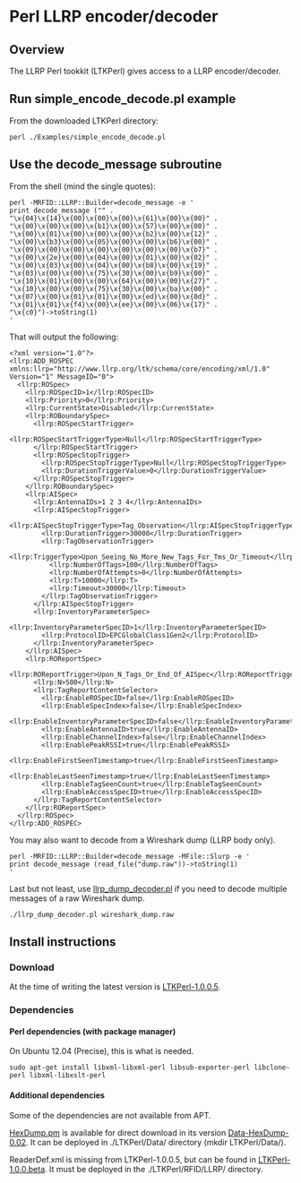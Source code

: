 # Perl LLRP encoder/decoder

## Overview
The LLRP Perl tookkit (LTKPerl) gives access to a LLRP encoder/decoder.

## Run simple_encode_decode.pl example
From the downloaded LTKPerl directory:

    perl ./Examples/simple_encode_decode.pl

## Use the decode_message subroutine
From the shell (mind the single quotes):

    perl -MRFID::LLRP::Builder=decode_message -e '
    print decode_message ("" .
    "\x{04}\x{14}\x{00}\x{00}\x{00}\x{61}\x{00}\x{00}" .
    "\x{00}\x{00}\x{00}\x{b1}\x{00}\x{57}\x{00}\x{00}" .
    "\x{00}\x{01}\x{00}\x{00}\x{00}\x{b2}\x{00}\x{12}" .
    "\x{00}\x{b3}\x{00}\x{05}\x{00}\x{00}\x{b6}\x{00}" .
    "\x{09}\x{00}\x{00}\x{00}\x{00}\x{00}\x{00}\x{b7}" .
    "\x{00}\x{2e}\x{00}\x{04}\x{00}\x{01}\x{00}\x{02}" .
    "\x{00}\x{03}\x{00}\x{04}\x{00}\x{b8}\x{00}\x{19}" .
    "\x{03}\x{00}\x{00}\x{75}\x{30}\x{00}\x{b9}\x{00}" .
    "\x{10}\x{01}\x{00}\x{00}\x{64}\x{00}\x{00}\x{27}" .
    "\x{10}\x{00}\x{00}\x{75}\x{30}\x{00}\x{ba}\x{00}" .
    "\x{07}\x{00}\x{01}\x{01}\x{00}\x{ed}\x{00}\x{0d}" .
    "\x{01}\x{01}\x{f4}\x{00}\x{ee}\x{00}\x{06}\x{17}" .
    "\x{c0}")->toString(1)
    '

That will output the following:

    <?xml version="1.0"?>
    <llrp:ADD_ROSPEC xmlns:llrp="http://www.llrp.org/ltk/schema/core/encoding/xml/1.0" Version="1" MessageID="0">
      <llrp:ROSpec>
        <llrp:ROSpecID>1</llrp:ROSpecID>
        <llrp:Priority>0</llrp:Priority>
        <llrp:CurrentState>Disabled</llrp:CurrentState>
        <llrp:ROBoundarySpec>
          <llrp:ROSpecStartTrigger>
            <llrp:ROSpecStartTriggerType>Null</llrp:ROSpecStartTriggerType>
          </llrp:ROSpecStartTrigger>
          <llrp:ROSpecStopTrigger>
            <llrp:ROSpecStopTriggerType>Null</llrp:ROSpecStopTriggerType>
            <llrp:DurationTriggerValue>0</llrp:DurationTriggerValue>
          </llrp:ROSpecStopTrigger>
        </llrp:ROBoundarySpec>
        <llrp:AISpec>
          <llrp:AntennaIDs>1 2 3 4</llrp:AntennaIDs>
          <llrp:AISpecStopTrigger>
            <llrp:AISpecStopTriggerType>Tag_Observation</llrp:AISpecStopTriggerType>
            <llrp:DurationTrigger>30000</llrp:DurationTrigger>
            <llrp:TagObservationTrigger>
              <llrp:TriggerType>Upon_Seeing_No_More_New_Tags_For_Tms_Or_Timeout</llrp:TriggerType>
              <llrp:NumberOfTags>100</llrp:NumberOfTags>
              <llrp:NumberOfAttempts>0</llrp:NumberOfAttempts>
              <llrp:T>10000</llrp:T>
              <llrp:Timeout>30000</llrp:Timeout>
            </llrp:TagObservationTrigger>
          </llrp:AISpecStopTrigger>
          <llrp:InventoryParameterSpec>
            <llrp:InventoryParameterSpecID>1</llrp:InventoryParameterSpecID>
            <llrp:ProtocolID>EPCGlobalClass1Gen2</llrp:ProtocolID>
          </llrp:InventoryParameterSpec>
        </llrp:AISpec>
        <llrp:ROReportSpec>
          <llrp:ROReportTrigger>Upon_N_Tags_Or_End_Of_AISpec</llrp:ROReportTrigger>
          <llrp:N>500</llrp:N>
          <llrp:TagReportContentSelector>
            <llrp:EnableROSpecID>false</llrp:EnableROSpecID>
            <llrp:EnableSpecIndex>false</llrp:EnableSpecIndex>
            <llrp:EnableInventoryParameterSpecID>false</llrp:EnableInventoryParameterSpecID>
            <llrp:EnableAntennaID>true</llrp:EnableAntennaID>
            <llrp:EnableChannelIndex>false</llrp:EnableChannelIndex>
            <llrp:EnablePeakRSSI>true</llrp:EnablePeakRSSI>
            <llrp:EnableFirstSeenTimestamp>true</llrp:EnableFirstSeenTimestamp>
            <llrp:EnableLastSeenTimestamp>true</llrp:EnableLastSeenTimestamp>
            <llrp:EnableTagSeenCount>true</llrp:EnableTagSeenCount>
            <llrp:EnableAccessSpecID>true</llrp:EnableAccessSpecID>
          </llrp:TagReportContentSelector>
        </llrp:ROReportSpec>
      </llrp:ROSpec>
    </llrp:ADD_ROSPEC>

You may also want to decode from a Wireshark dump (LLRP body only).

    perl -MRFID::LLRP::Builder=decode_message -MFile::Slurp -e '
    print decode_message (read_file("dump.raw"))->toString(1)
    '

Last but not least, use [llrp_dump_decoder.pl](https://raw.github.com/AndreMiras/km/master/attachments/llrp_dump_decoder.pl) if you need to decode multiple messages of a raw Wireshark dump.

    ./llrp_dump_decoder.pl wireshark_dump.raw


## Install instructions
### Download
At the time of writing the latest version is [LTKPerl-1.0.0.5](http://sourceforge.net/projects/llrp-toolkit/files/llrp-toolkit/ltkperl/1.0.0.5/).


### Dependencies

#### Perl dependencies (with package manager)
On Ubuntu 12.04 (Precise), this is what is needed.

    sudo apt-get install libxml-libxml-perl libsub-exporter-perl libclone-perl libxml-libxslt-perl

#### Additional dependencies
Some of the dependencies are not available from APT.

[HexDump.pm](http://search.cpan.org/dist/Data-HexDump/lib/Data/HexDump.pm) is available for direct download in its version [Data-HexDump-0.02](http://cpansearch.perl.org/src/FTASSIN/Data-HexDump-0.02/lib/Data/HexDump.pm).
It can be deployed in ./LTKPerl/Data/ directory (mkdir LTKPerl/Data/).

ReaderDef.xml is missing from LTKPerl-1.0.0.5, but can be found in [LTKPerl-1.0.0.beta](http://sourceforge.net/projects/llrp-toolkit/files/llrp-toolkit/ltkperl/LTKPERL_1_0_0_beta/).
It must be deployed in the ./LTKPerl/RFID/LLRP/ directory.
